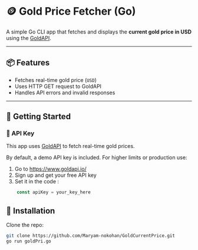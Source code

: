 # 🪙 Gold Price Fetcher (Go)

A simple Go CLI app that fetches and displays the **current gold price in USD** using the [GoldAPI](https://www.goldapi.io/).

---

## 📦 Features

- Fetches real-time gold price (`USD`)
- Uses HTTP GET request to GoldAPI
- Handles API errors and invalid responses

---

## 🚀 Getting Started

### 🔑 API Key

This app uses [GoldAPI](https://www.goldapi.io/) to fetch real-time gold prices.

By default, a demo API key is included. For higher limits or production use:

1. Go to https://www.goldapi.io/
2. Sign up and get your free API key
3. Set it in the code :

```go
    const apiKey = your_key_here
```

## 🔧 Installation

Clone the repo:

```bash
git clone https://github.com/Maryam-nokohan/GoldCurrentPrice.git
go run goldPri.go
